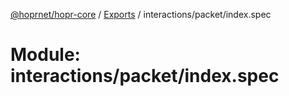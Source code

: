 [@hoprnet/hopr-core](../README.md) / [Exports](../modules.md) / interactions/packet/index.spec

# Module: interactions/packet/index.spec
